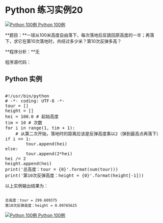 Python 练习实例20
=============

 [![Python 100例](../images/up.gif)
 Python 100例](python-100-examples.html)


 **题目：**一球从100米高度自由落下，每次落地后反跳回原高度的一半；再落下，求它在第10次落地时，共经过多少米？第10次反弹多高？

 **程序分析：**无

 程序源代码：

  Python 实例
---------

 <pre>

#!/usr/bin/python
# -*- coding: UTF-8 -*-
tour = []
height = []
hei = 100.0 # 起始高度
tim = 10 # 次数
for i in range(1, tim + 1):
    # 从第二次开始，落地时的距离应该是反弹高度乘以2（弹到最高点再落下）
if i == 1:
        tour.append(hei)
else:
        tour.append(2*hei)
hei /= 2
height.append(hei)
print('总高度：tour = {0}'.format(sum(tour)))
print('第10次反弹高度：height = {0}'.format(height[-1]))
</pre>

 以上实例输出结果为：

 
```

总高度：tour = 299.609375
第10次反弹高度：height = 0.09765625

```

[![Python 100例](../images/up.gif)
 Python 100例](python-100-examples.html)